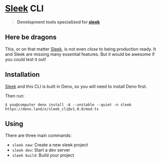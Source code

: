 # [Sleek] CLI

> **Development tools specialized for [sleek]**

## Here be dragons

This, or on that matter [Sleek], is not even _close_ to being production ready.
It and Sleek are missing many essential features. But it would be awesome if
you could test it out!

## Installation

[Sleek] and this CLI is built in Deno, so you will need to install Deno first.

Then run:

```console
$ you@computer deno install -A --unstable --quiet -n sleek https://deno.land/x/sleek_cli@v1.0.0/mod.ts
```

## Using

There are three main commands:

- `sleek new`: Create a new sleek project
- `sleek dev`: Start a dev server
- `sleek build`: Build your project

[sleek]: https://github.com/sleekjs/sleek
